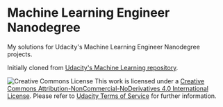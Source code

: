 # Machine Learning Engineer Nanodegree
My solutions for Udacity's Machine Learning Engineer Nanodegree projects. 

Initially cloned from [Udacity's Machine Learning repository](https://github.com/udacity/machine-learning).

![Creative Commons License](https://i.creativecommons.org/l/by-nc-nd/4.0/88x31.png)
This work is licensed under a [Creative Commons Attribution-NonCommercial-NoDerivatives 4.0 International License](http://creativecommons.org/licenses/by-nc-nd/4.0/).
Please refer to [Udacity Terms of Service](https://www.udacity.com/legal) for further information.